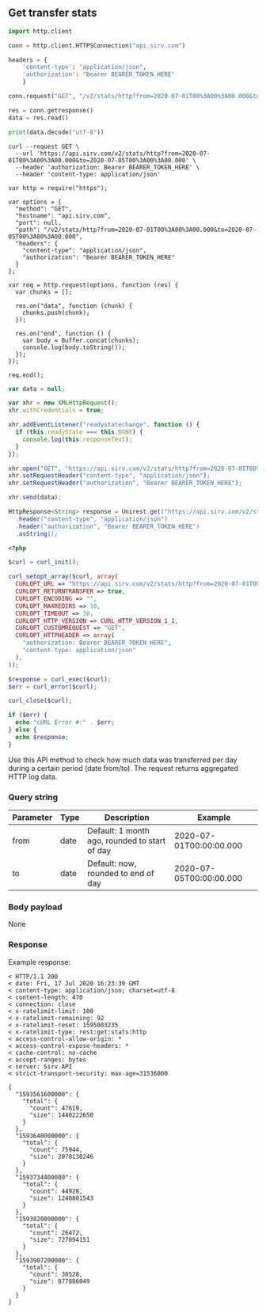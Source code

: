 ## Get transfer stats

```python
import http.client

conn = http.client.HTTPSConnection("api.sirv.com")

headers = {
    'content-type': "application/json",
    'authorization': "Bearer BEARER_TOKEN_HERE"
    }

conn.request("GET", "/v2/stats/http?from=2020-07-01T00%3A00%3A00.000&to=2020-07-05T00%3A00%3A00.000", headers=headers)

res = conn.getresponse()
data = res.read()

print(data.decode("utf-8"))
```

```shell
curl --request GET \
  --url 'https://api.sirv.com/v2/stats/http?from=2020-07-01T00%3A00%3A00.000&to=2020-07-05T00%3A00%3A00.000' \
  --header 'authorization: Bearer BEARER_TOKEN_HERE' \
  --header 'content-type: application/json'
```

```javascript--node
var http = require("https");

var options = {
  "method": "GET",
  "hostname": "api.sirv.com",
  "port": null,
  "path": "/v2/stats/http?from=2020-07-01T00%3A00%3A00.000&to=2020-07-05T00%3A00%3A00.000",
  "headers": {
    "content-type": "application/json",
    "authorization": "Bearer BEARER_TOKEN_HERE"
  }
};

var req = http.request(options, function (res) {
  var chunks = [];

  res.on("data", function (chunk) {
    chunks.push(chunk);
  });

  res.on("end", function () {
    var body = Buffer.concat(chunks);
    console.log(body.toString());
  });
});

req.end();
```

```javascript
var data = null;

var xhr = new XMLHttpRequest();
xhr.withCredentials = true;

xhr.addEventListener("readystatechange", function () {
  if (this.readyState === this.DONE) {
    console.log(this.responseText);
  }
});

xhr.open("GET", "https://api.sirv.com/v2/stats/http?from=2020-07-01T00%3A00%3A00.000&to=2020-07-05T00%3A00%3A00.000");
xhr.setRequestHeader("content-type", "application/json");
xhr.setRequestHeader("authorization", "Bearer BEARER_TOKEN_HERE");

xhr.send(data);
```

```java
HttpResponse<String> response = Unirest.get("https://api.sirv.com/v2/stats/http?from=2020-07-01T00%3A00%3A00.000&to=2020-07-05T00%3A00%3A00.000")
  .header("content-type", "application/json")
  .header("authorization", "Bearer BEARER_TOKEN_HERE")
  .asString();
```

```php
<?php

$curl = curl_init();

curl_setopt_array($curl, array(
  CURLOPT_URL => "https://api.sirv.com/v2/stats/http?from=2020-07-01T00%3A00%3A00.000&to=2020-07-05T00%3A00%3A00.000",
  CURLOPT_RETURNTRANSFER => true,
  CURLOPT_ENCODING => "",
  CURLOPT_MAXREDIRS => 10,
  CURLOPT_TIMEOUT => 30,
  CURLOPT_HTTP_VERSION => CURL_HTTP_VERSION_1_1,
  CURLOPT_CUSTOMREQUEST => "GET",
  CURLOPT_HTTPHEADER => array(
    "authorization: Bearer BEARER_TOKEN_HERE",
    "content-type: application/json"
  ),
));

$response = curl_exec($curl);
$err = curl_error($curl);

curl_close($curl);

if ($err) {
  echo "cURL Error #:" . $err;
} else {
  echo $response;
}
```

Use this API method to check how much data was transferred per day during a certain period (date from/to). The request returns aggregated HTTP log data.

### Query string


Parameter | Type | Description | Example
--------- | ---- | ----------- | ------- 
from | date | Default: 1 month ago, rounded to start of day | 2020-07-01T00:00:00.000
to | date | Default: now, rounded to end of day | 2020-07-05T00:00:00.000


### Body payload


None


### Response

Example response:

<div class="center-column"></div>

```
< HTTP/1.1 200
< date: Fri, 17 Jul 2020 16:23:39 GMT
< content-type: application/json; charset=utf-8
< content-length: 470
< connection: close
< x-ratelimit-limit: 100
< x-ratelimit-remaining: 92
< x-ratelimit-reset: 1595003235
< x-ratelimit-type: rest:get:stats:http
< access-control-allow-origin: *
< access-control-expose-headers: *
< cache-control: no-cache
< accept-ranges: bytes
< server: Sirv.API
< strict-transport-security: max-age=31536000

{
  "1593561600000": {
    "total": {
      "count": 47619,
      "size": 1440222650
    }
  },
  "1593648000000": {
    "total": {
      "count": 75944,
      "size": 2078130246
    }
  },
  "1593734400000": {
    "total": {
      "count": 44928,
      "size": 1248801543
    }
  },
  "1593820800000": {
    "total": {
      "count": 26472,
      "size": 727094151
    }
  },
  "1593907200000": {
    "total": {
      "count": 30528,
      "size": 877886049
    }
  }
}
```

